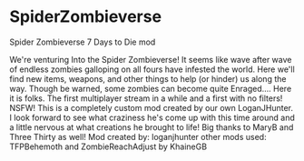 # SpiderZombieverse
Spider Zombieverse 7 Days to Die mod

We're venturing Into the Spider Zombieverse! It seems like wave after wave of endless zombies galloping on all fours have infested the world. Here we'll find new items, weapons, and other things to help (or hinder) us along the way. Though be warned, some zombies can become quite Enraged....
Here it is folks. The first multiplayer stream in a while and a first with no filters! NSFW!
This is a completely custom mod created by our own LoganJHunter.
I look forward to see what craziness he's come up with this time around and a little nervous at what creations he brought to life! 
Big thanks to MaryB and Three Thirty as well!
Mod created by: loganjhunter
other mods used: TFPBehemoth and ZombieReachAdjust by KhaineGB
